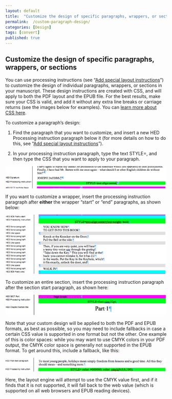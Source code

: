 ```yaml
---
layout: default
title:  "Customize the design of specific paragraphs, wrappers, or sections"
permalink:  /custom-paragraph-design/
categories: [Design]
tags: [convert]
published: true
---
```


<section data-type="chapter" class="hsecchapter" data-hederis-type="hsecchapter" id="custom-paragraph-design" data-pi-attrs="id: custom-paragraph-design; data-tags: convert;" role="doc-chapter" data-tags="convert" data-author-name=" " data-book-title=" " title="Customize the design of specific paragraphs, wrappers, or sections"><h1 data-hederis-type="hblkchaptitle" class="hblkchaptitle" id="pL7jg3lM5">Customize the design of specific paragraphs, wrappers, or sections</h1><p class="hblkp" data-hederis-type="hblkp" id="p15lG5tCM">You can use processing instructions (see &#8220;<a href="{% post_url 2020-07-25-37-Addspeciallayoutinstructions %}" data-hederis-type="hspana" id="pHjIvotQE"><span class="Hyperlink" data-hederis-type="hspnspan" id="p6E32V2qr">Add special layout instructions</span></a>&#8221;) to customize the design of individual paragraphs, wrappers, or sections in your manuscript. These design instructions are created with CSS, and will apply to both the PDF layout and the EPUB file. For the best results, make sure your CSS is valid, and add it without any extra line breaks or carriage returns (see the images below for examples). You can <a href="https://developer.mozilla.org/en-US/docs/Web/CSS/Reference" data-hederis-type="hspana" id="p1tpFnPny"><span class="Hyperlink" data-hederis-type="hspnspan" id="pNhOKe0oK">learn more about CSS here</span></a>.</p><p class="hblkp" data-hederis-type="hblkp" id="pEgvjbIdW">To customize a paragraph&#8217;s design:</p><ol class="hwprnumlist" data-hederis-type="hwprnumlist" id="pf3bTLKuL"><li class="hblkoli" data-hederis-type="hblkoli" id="liiW134fb1"><p class="hblkoli" data-hederis-type="hblklip" id="pBG7uQ7Bt">Find the paragraph that you want to customize, and insert a new HED Processing instruction paragraph below it (for more details on how to do this, see &#8220;<a href="{% post_url 2020-07-25-37-Addspeciallayoutinstructions %}" data-hederis-type="hspana" id="pVnPW3xxx"><span class="Hyperlink" data-hederis-type="hspnspan" id="psFxRAISl">Add special layout instructions</span></a>&#8221;).</p></li><li class="hblkoli" data-hederis-type="hblkoli" id="lisjDK2bOA"><p class="hblkoli" data-hederis-type="hblklip" id="pOkFKBW3N">In your processing instruction paragraph, type the text STYLE=, and then type the CSS that you want to apply to your paragraph.</p></li></ol><img data-hederis-type="hblkimg" class="hblkimg" id="pvUfJUhyL" src="/images/pi2.png" data-img-src="pi2.png"/><p class="hblkp" data-hederis-type="hblkp" id="pPjmDJctH">If you want to customize a wrapper, insert the processing instruction paragraph after <strong class="hspanstrong" data-hederis-type="hspanstrong" id="povqotu2O">either</strong> the wrapper &#8220;start&#8221; or &#8220;end&#8221; paragraphs, as shown below: </p><img data-hederis-type="hblkimg" class="hblkimg" id="pFU3wOUjP" src="/images/stylepiwrapper.png" data-img-src="stylepiwrapper.png"/><p class="hblkp" data-hederis-type="hblkp" id="pADdR1onh">To customize an entire section, insert the processing instruction paragraph after the section start paragraph, as shown here:</p><img data-hederis-type="hblkimg" class="hblkimg" id="pqrLmpxfQ" src="/images/stylepisection.png" data-img-src="stylepisection.png"/><p class="hblkp" data-hederis-type="hblkp" id="pYn6UgWR9">Note that your custom design will be applied to both the PDF and EPUB formats, as best as possible, so you may need to include fallbacks in case a certain CSS value is supported in one format but not the other. One example of this is color spaces: while you may want to use CMYK colors in your PDF output, the CMYK color space is generally not supported in the EPUB format. To get around this, include a fallback, like this:</p><img data-hederis-type="hblkimg" class="hblkimg" id="p8StGSBxm" src="/images/stylepicolorfallback.png" data-img-src="stylepicolorfallback.png"/><p class="hblkp" data-hederis-type="hblkp" id="peglsqBkD">Here, the layout engine will attempt to use the CMYK value first, and if it finds that it is not supported, it will fall back to the web value (which is supported on all web browsers and EPUB reading devices).</p></section>